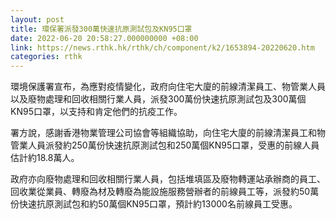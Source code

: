 ```yaml
---
layout: post
title: 環保署派發300萬快速抗原測試包及KN95口罩
date: 2022-06-20 20:58:27.000000000 +08:00
link: https://news.rthk.hk/rthk/ch/component/k2/1653894-20220620.htm
categories: rthk
---
```


環境保護署宣布，為應對疫情變化，政府向住宅大廈的前線清潔員工、物管業人員以及廢物處理和回收相關行業人員，派發300萬份快速抗原測試包及300萬個KN95口罩，以支持和肯定他們的抗疫工作。

署方說，感謝香港物業管理公司協會等組織協助，向住宅大廈的前線清潔員工和物管業人員派發約250萬份快速抗原測試包和250萬個KN95口罩，受惠的前線人員估計約18.8萬人。

政府亦向廢物處理和回收相關行業人員，包括堆填區及廢物轉運站承辦商的員工、回收業從業員、轉廢為材及轉廢為能設施服務營辦者的前線員工等，派發約50萬份快速抗原測試包和約50萬個KN95口罩，預計約13000名前線員工受惠。
